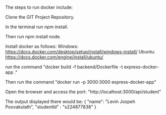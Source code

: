 The steps to run docker include:

Clone the GIT Project Repository.

In the terminal run npm install.

Then run npm install node.

Install docker as follows:
Windows: https://docs.docker.com/desktop/setup/install/windows-install/
Ubuntu: https://docs.docker.com/engine/install/ubuntu/

run the command
"docker build -f backend/Dockerfile -t express-docker-app ."

Then run the command
"docker run -p 3000:3000 express-docker-app"

Open the browser and access the port:
"http://localhost:3000/api/student"

The output displayed there would be:
{ "name": "Levin Jospeh Poovakulath", "studentId" : "s224877838" }
